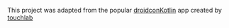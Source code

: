 This project was adapted from the popular [droidconKotlin](https://github.com/touchlab/DroidconKotlin) app created by [touchlab](https://touchlab.co/)
